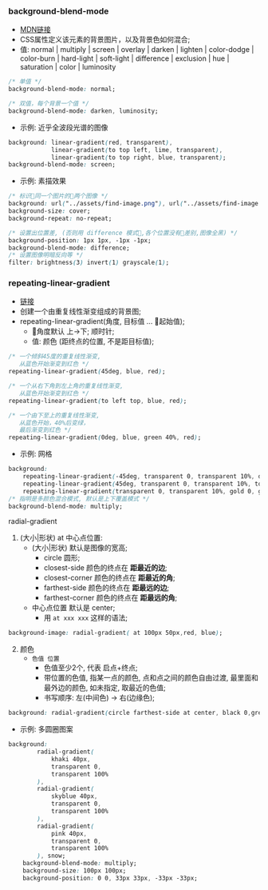 
### background-blend-mode
* [MDN链接](https://developer.mozilla.org/zh-CN/docs/Web/CSS/background-blend-mode)
* CSS属性定义该元素的背景图片，以及背景色如何混合;
* 值: normal | multiply | screen | overlay | darken | lighten | color-dodge | color-burn | hard-light | soft-light | difference | exclusion | hue | saturation | color | luminosity
```css
/* 单值 */  
background-blend-mode: normal;

/* 双值，每个背景一个值 */  
background-blend-mode: darken, luminosity;
```


* 示例: 近乎全波段光谱的图像
```css
background: linear-gradient(red, transparent),
            linear-gradient(to top left, lime, transparent),
            linear-gradient(to top right, blue, transparent);
background-blend-mode: screen;
```

* 示例: 素描效果
```css
/* 标识同一个图片的两个图像 */
background: url("../assets/find-image.png"), url("../assets/find-image.png");  
background-size: cover;
background-repeat: no-repeat;

/* 设置出位置差, (否则用 difference 模式,各个位置没有差别,图像全黑) */
background-position: 1px 1px, -1px -1px;
background-blend-mode: difference;
/* 设置图像明暗反向等 */
filter: brightness(3) invert(1) grayscale(1);
```




### repeating-linear-gradient
* [链接](https://developer.mozilla.org/zh-CN/docs/Web/CSS/repeating-linear-gradient)
* 创建一个由重复线性渐变组成的背景图;
* repeating-linear-gradient(角度, 目标值 ... 起始值);
    * 角度默认 上->下; 顺时针; 
    * 值: 颜色 (距终点的位置, 不是距目标值);

```css
/* 一个倾斜45度的重复线性渐变,
   从蓝色开始渐变到红色 */
repeating-linear-gradient(45deg, blue, red);

/* 一个从右下角到左上角的重复线性渐变,
   从蓝色开始渐变到红色 */
repeating-linear-gradient(to left top, blue, red);

/* 一个由下至上的重复线性渐变,
   从蓝色开始，40%后变绿，
   最后渐变到红色 */
repeating-linear-gradient(0deg, blue, green 40%, red);
```


* 示例: 网格
```css
background: 
    repeating-linear-gradient(-45deg, transparent 0, transparent 10%, dodgerblue 0, dodgerblue 20%),
    repeating-linear-gradient(45deg, transparent 0, transparent 10%, tomato 0, tomato 20%),
    repeating-linear-gradient(transparent 0, transparent 10%, gold 0, gold 20%);
/* 指明是多颜色混合模式, 默认是上下覆盖模式 */
background-blend-mode: multiply;
```



radial-gradient
1. (大小|形状) at 中心点位置:
    * (大小|形状) 默认是图像的宽高;
        * circle 圆形;
        * closest-side 颜色的终点在 **距最近的边**;
        * closest-corner 颜色的终点在 **距最近的角**;
        * farthest-side 颜色的终点在 **距最远的边**;
        * farthest-corner 颜色的终点在 **距最远的角**;
    * 中心点位置 默认是 center;
        * 用 `at xxx xxx` 这样的语法;
```css
background-image: radial-gradient( at 100px 50px,red, blue);
```

2. 颜色
    * `色值 位置`
        * 色值至少2个, 代表 启点+终点;
        * 带位置的色值, 指某一点的颜色, 点和点之间的颜色自由过渡, 最里面和最外边的颜色, 如未指定, 取最近的色值;
        * 书写顺序: 左(中间色) -> 右(边缘色);
```css
background: radial-gradient(circle farthest-side at center, black 0,green 30%,khaki 60%, red 90%);
```
* 示例: 多圆圈图案
```css
background:
        radial-gradient(
            khaki 40px,
            transparent 0,
            transparent 100%
        ),
        radial-gradient(
            skyblue 40px,
            transparent 0,
            transparent 100%
        ),
        radial-gradient(
            pink 40px,
            transparent 0,
            transparent 100%
        ), snow;
    background-blend-mode: multiply;
    background-size: 100px 100px;
    background-position: 0 0, 33px 33px, -33px -33px;
```

